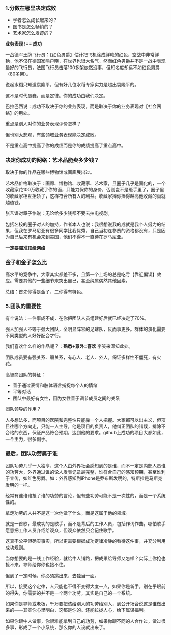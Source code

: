 ### 1.分数在哪里决定成败

- 学者怎么成长起来的？
- 图书是怎么畅销的？
- 艺术家怎么发迹的？

**业务表现 !== 成功**

一战德军王牌飞行员：【红色男爵】估计把飞机涂成鲜艳的红色，空战中非常鲜艳，他不仅在德国家喻户晓，在世界也很大名气，然而红色男爵并不是一战中表现最好的飞行员，法国飞行员击落100多架依然没事，但知名度却远不如红色男爵（80多架）。

说起水稻只知道袁隆平，但有好几位水稻专家实力是超出袁隆平的。

这不是时代愚蠢，而是定律。你的成功由我们决定。

巴拉巴西说：成功不取决于你的业务表现，而是取决于你的业务表现对【社会网络】的用处。

重点是别人对你的业务表现评价怎样？

但也别太悲观，有些领域业务表现能决定成败。

不是重点高中提高了你的成绩而是你的成绩提高了重点高中。

### 决定你成功的网络：艺术品能卖多少钱？

取决于你的作品在哪些博物馆或画廊展出过。

艺术品价格取决于：画廊、博物馆、收藏家、艺术家，且圈子几乎是固化的，一个收藏家花100万收藏了你的画，只能力保你的身价，否则岂不是砸手里了，圈子里的收藏家相互抬轿子，这样符合所有人的利益。收藏家捧你捧得越高他收藏的画就越值钱。

张艺谋对章子怡说：无论给多少钱都不要去拍电视剧。

包括名校的圈子对人的加持，作者本人也说：我很想说我的成就是我个人努力的结果，但我在罗马尼亚有很多同学比我优秀，自己当初连参赛的资格都没有，只是因为自己后来有机会来到美国，他们不得不一直待在罗马尼亚。

**一定要瞄准顶级网络**

### 金子和金子怎么比

高水平的竞争中，大家其实都差不多，且第一个上场的总是吃亏【靠近偏误】效应。需要其他的一些细节来突出自己，甚至纯属偶然其他因素。

总结：首先你得是金子，二你得有特色。

### 5.团队的重要性

有个说法：一件事成不成，在你把团队人员组建好后就已经决定了70%。

强人加强人不等于强大团队，全明显阵容的足球队，反而事更多。群体的演化需要不同类型的人好好配合才行。

我们喜欢什么样的作品呢？：**熟悉+意外=喜欢** 李笑来深知此处。

团队成员要有强关系、弱关系，有心人、老人、外人。保证多样性不僵死，有火花。

高智商团队的特征：

- 善于通过表情和肢体语言捕捉每个人的情绪
- 平等对话
- 团队中最好有女性，因为女性善于调节成员之间的关系

团队领导的作用？

人多想法多，而项目的医院和完整性只能靠一个人把握。大家都可以出主义，但项目往哪个方向走，只能一人主导，他是项目的负责人，他纠正团队的错误，排除不合格的东西，保证产品符合预期，达到他的要求。github上成功的项目大都如此，一个主力，很多副手。

### 最后，团队功劳属于谁

团队功劳几乎一人独享，这个人由外界社会感知到的是谁，而不一定是内部人员谁的功劳大，外界通过谁的论人发表记录最完整，谁符合自己的感知预期，甚至谁利于宣传，如红色男爵。如：外界感知到iPhone是乔布斯发明的，特斯拉是马斯克发明的一样。

经常有谁谁谁抢了谁的功劳的言论，但有些功劳可能不是一次性的，而是一个系统性的。

拿走功劳的人并不是这一次他做了什么，而是这属于他的领域。

就是一首歌，最成功的是歌手，而不是背后的工作人员，包括作词作曲，哪怕歌手愿意把工作人员介绍给观众，但观众依然只会记住歌手。

这真不公平但确实事实，所以更需要根据成功定律冷静的看待这件事，并充分利用成功规则。

当你想要的是一线工作经验，就给牛人铺路，把成果给导师又怎样？实际上你抢也抢不来，导师给你你也接不住。

但到了一定时候，你必须跳出来，去独当一面。

所以，接受这个定律，人只能也不得不变得大度一点，如果你是新手，别在乎眼前的得失，你需要的并不是一个两个功劳，其实是自己的一个系统。

如果你是导师或老板，千万要把该给别人的功劳给别人，到公开场合说这是谁做出来的——其实你心里明白，这都是你的。还能拉拢人心，给下属谋福利。

如果你跟牛人做事，你很难能拿到自己的功劳，如果你跟不同的人合作过，做过很多事，形成了一个小系统，那么你的人设就出来了。





